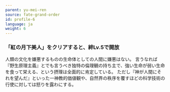 ```yaml
---
parent: yu-mei-ren
source: fate-grand-order
id: profile-6
language: ja
weight: 6
---
```


### 「紅の月下美人」をクリアすると、絆Lv.5で開放

人類の文化を嫌悪するものの生命体としての人間に嫌悪はない。
言うなれば『野生原理主義』とでも言うべき独特の倫理観の持ち主で、強い生命が弱い生命を食って栄える、という摂理は全面的に肯定している。
ただし『神が人間にそれを望んだ』といった一神教的価値観や、自然界の秩序を覆すほどの科学技術の行使に対しては怒りを露わにする。
